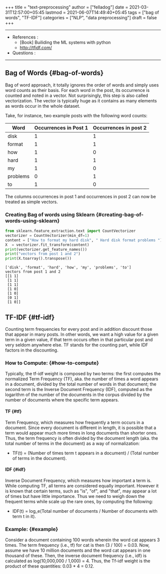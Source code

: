 +++
title = "text-preprocessing"
author = ["felladog"]
date = 2021-03-31T12:57:00+05:45
lastmod = 2021-06-07T14:49:40+05:45
tags = ["bag of words", "TF-IDF"]
categories = ["NLP", "data preprocessing"]
draft = false
+++

---

-   References :
    -   [Book] Builiding the ML systems with python
    -   <http://tfidf.com/>
-   Questions :

---


## Bag of Words {#bag-of-words}

Bag of word approach, it totally ignores the order of words and simply uses word counts as their basis. For each word in the post, its occurrence is counted and noted in a vector. Not surprisingly, this step is also called vectorization. The vector is typically huge as it contains as many elements as words occur in the whole dataset.

Take, for instance, two example posts with the following word counts:

| Word     | Occurrences in Post 1 | Occurrences in post 2 |
|----------|-----------------------|-----------------------|
| disk     | 1                     | 1                     |
| format   | 1                     | 1                     |
| how      | 1                     | 0                     |
| hard     | 1                     | 1                     |
| my       | 1                     | 0                     |
| problems | 0                     | 1                     |
| to       | 1                     | 0                     |

The columns occurrences in post 1 and occurrences in post 2 can now be treated as
simple vectors.


### Creating Bag of words using Sklearn {#creating-bag-of-words-using-sklearn}

```python
from sklearn.feature_extraction.text import CountVectorizer
vectorizer = CountVectorizer(min_df=1)
content = ["How to format my hard disk", " Hard disk format problems "]
X  = vectorizer.fit_transform(content)
print(vectorizer.get_feature_names())
print("vectors from post 1 and 2")
print(X.toarray().transpose())
```

```text
['disk', 'format', 'hard', 'how', 'my', 'problems', 'to']
vectors from post 1 and 2
[[1 1]
 [1 1]
 [1 1]
 [1 0]
 [1 0]
 [0 1]
 [1 0]]
```


## TF-IDF {#tf-idf}

Counting term frequencies for every post and in addition discount those that appear in many posts. In other words, we want a high value for a given term in a given value, if that term occurs often in that particular post and very seldom anywhere else.
TF stands for the counting part, while IDF factors in the discounting.


### How to Compute: {#how-to-compute}

Typically, the tf-idf weight is composed by two terms: the first computes the normalized Term Frequency (TF), aka. the number of times a word appears in a document, divided by the total number of words in that document; the second term is the Inverse Document Frequency (IDF), computed as the logarithm of the number of the documents in the corpus divided by the number of documents where the specific term appears.


#### TF {#tf}

Term Frequency, which measures how frequently a term occurs in a document. Since every document is different in length, it is possible that a term would appear much more times in long documents than shorter ones. Thus, the term frequency is often divided by the document length (aka. the total number of terms in the document) as a way of normalization:

-   TF(t) = (Number of times term t appears in a document) / (Total number of terms in the document).


#### IDF {#idf}

Inverse Document Frequency, which measures how important a term is. While computing TF, all terms are considered equally important. However it is known that certain terms, such as "is", "of", and "that", may appear a lot of times but have little importance. Thus we need to weigh down the frequent terms while scale up the rare ones, by computing the following:

-   IDF(t) = log\_e(Total number of documents / Number of documents with term t in it).


### Example: {#example}

Consider a document containing 100 words wherein the word cat appears 3 times. The term frequency (i.e., tf) for cat is then (3 / 100) = 0.03. Now, assume we have 10 million documents and the word cat appears in one thousand of these. Then, the inverse document frequency (i.e., idf) is calculated as log(10,000,000 / 1,000) = 4. Thus, the Tf-idf weight is the product of these quantities: 0.03 \* 4 = 0.12.

